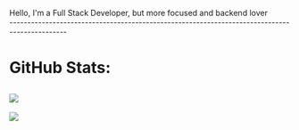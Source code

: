 Hello, I'm a Full Stack Developer, but more focused and backend lover <br>
---------------------------------------------------------------------------------------------- <br>
 
# GitHub Stats: 
![](https://github-readme-streak-stats.herokuapp.com/?user=xkHeitor&theme=tokyonight&hide_border=false)<br/>
---
[![](https://visitcount.itsvg.in/api?id=xkHeitor&icon=8&color=1)](https://visitcount.itsvg.in)
